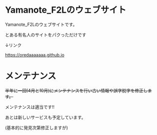 # Yamanote_F2Lのウェブサイト
Yamanote_F2Lのウェブサイトです。

とある有名人のサイトをパクっただけです

↓リンク

https://oredaaaaaaa.github.io

# メンテナンス
~~半年に一回(4月と10月)にメンテナンスを行い古い情報や誤字脱字を修正します。~~

メンテナンスは適当です!!

あとは新しいサービスも予定しています。

(基本的に発見次第修正しますが)
